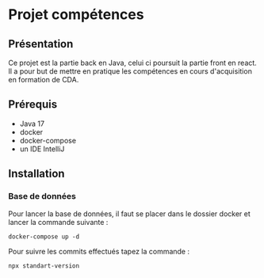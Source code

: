 # Projet compétences
## Présentation
Ce projet est la partie back en Java, celui ci poursuit la partie front en react. Il a pour but de mettre en pratique les compétences en cours d'acquisition en formation de CDA.

## Prérequis
- Java 17
- docker
- docker-compose
- un IDE IntelliJ
## Installation
### Base de données
Pour lancer la base de données, il faut se placer dans le dossier docker et lancer la commande suivante :

````
docker-compose up -d
````

Pour suivre les commits effectués tapez la commande :
````
npx standart-version
````


